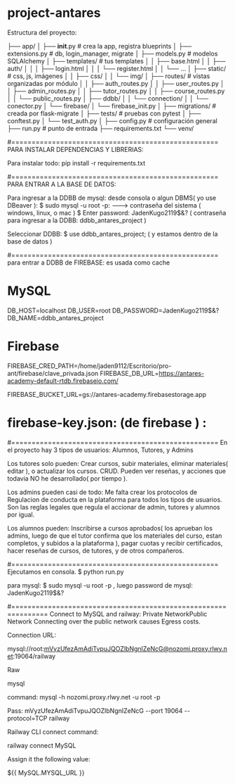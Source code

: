 # project-antares

Estructura del proyecto:

├── app/
│   ├── __init__.py        # crea la app, registra blueprints
│   ├── extensions.py      # db, login_manager, migrate
│   ├── models.py          # modelos SQLAlchemy
│   ├── templates/         # tus templates
│   │   ├── base.html
│   │   ├── auth/
│   │   │   ├── login.html
│   │   │   └── register.html
│   │   └── ...
│   ├── static/            # css, js, imágenes
│   │   ├── css/
│   │   └── img/
│   ├── routes/            # vistas organizadas por módulo
│   │   ├── auth_routes.py
│   │   ├── user_routes.py
│   │   ├── admin_routes.py
│   │   ├── tutor_routes.py
│   │   ├── course_routes.py
│   │   └── public_routes.py
│   ├── ddbb/
│   │   └── connection/
│   │       └── conector.py
│   └── firebase/
│       └── firebase_init.py
│
├── migrations/            # creada por flask-migrate
│
├── tests/                 # pruebas con pytest
│   ├── conftest.py
│   └── test_auth.py
│
├── config.py              # configuración general
├── run.py                 # punto de entrada
├── requirements.txt
└── venv/



#===================================================
PARA INSTALAR DEPENDENCIAS Y LIBRERIAS:

Para instalar todo: pip install -r requirements.txt

#===================================================
PARA ENTRAR A LA BASE DE DATOS:

Para ingresar a la DDBB de mysql: 
    desde consola o algun DBMS( yo use DBeaver ): 
        $ sudo mysql -u root -p: ---> contraseña del sistema ( windows, linux, o mac )
        $ Enter password: JadenKugo2119$&? ( contraseña para ingresar a la DDBB: ddbb_antares_project )

Seleccionar DDBB: $ use ddbb_antares_project; ( y estamos dentro de la base de datos )



#===================================================
para entrar a DDBB de FIREBASE: es usada como cache

# MySQL
DB_HOST=localhost
DB_USER=root
DB_PASSWORD=JadenKugo2119$&?
DB_NAME=ddbb_antares_project

# Firebase
FIREBASE_CRED_PATH=/home/jaden9112/Escritorio/pro-ant/firebase/clave_privada.json
FIREBASE_DB_URL=https://antares-academy-default-rtdb.firebaseio.com/


FIREBASE_BUCKET_URL=gs://antares-academy.firebasestorage.app

# firebase-key.json:  (de firebase ) :


#===================================================
En el proyecto hay 3 tipos de usuarios: Alumnos, Tutores, y Admins

Los tutores solo pueden: 
            Crear cursos, subir materiales, eliminar materiales( editar ), o actualizar los cursos. CRUD.
            Pueden ver reseñas, y acciones que todavia NO he desarrollado( por tiempo ).


Los admins pueden casi de todo: 
            Me falta crear los protocolos de Regulacion de conducta en la plataforma para todos los tipos de usuarios.
            Son las reglas legales que regula el accionar de admin, tutores y alumnos por igual.

Los alumnos pueden:
            Inscribirse a cursos aprobados( los aprueban los admins, luego de que el tutor confirma que los materiales
             del curso, estan completos, y subidos a la plataforma ), pagar cuotas y recibir certificados, hacer reseñas
              de cursos, de tutores, y de otros compañeros.



#===================================================
Ejecutamos en consola. $ python run.py

para mysql: $ sudo mysql -u root -p  , luego password de mysql: JadenKugo2119$&?











#===============================================================
Connect to MySQL and railway:
Private NetworkPublic Network
Connecting over the public network causes Egress costs.

Connection URL:


mysql://root:mVyzUfezAmAdiTvpuJQOZlbNgnIZeNcG@nozomi.proxy.rlwy.net:19064/railway


Raw

mysql

command: mysql -h nozomi.proxy.rlwy.net -u root -p

Pass:  mVyzUfezAmAdiTvpuJQOZlbNgnIZeNcG 
--port 19064 --protocol=TCP railway


Railway CLI connect command:

railway connect MySQL



Assign it the following value:

${{ MySQL.MYSQL_URL }}

